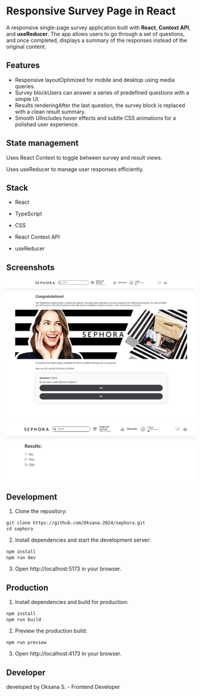 # Responsive Survey Page in React


A responsive single-page survey application built with **React**, **Context API**, and **useReducer**. The app allows users to go through a set of questions, and once completed, displays a summary of the responses instead of the original content.

## Features


- Responsive layoutOptimized for mobile and desktop using media queries.
- Survey blockUsers can answer a series of predefined questions with a simple UI.
- Results renderingAfter the last question, the survey block is replaced with a clean result summary.
- Smooth UIIncludes hover effects and subtle CSS animations for a polished user experience.

## State management



Uses React Context to toggle between survey and result views.

Uses useReducer to manage user responses efficiently.

## Stack



- React

- TypeScript

- CSS

- React Context API

- useReducer

## Screenshots



![project preview](public/sephora.webp)

![project preview](public/sephora_2.webp)

## Development


1. Clone the repository:
```
git clone https://github.com/Oksana-2024/sephora.git
cd sephora
```
2. Install dependencies and start the development server:
```
npm install
npm run dev
```
3. Open http://localhost:5173 in your browser.

## Production


1. Install dependencies and build for production:
```
npm install
npm run build
```
2. Preview the production build:
```
npm run preview
```
3. Open http://localhost:4173 in your browser.

## Developer


developed by Oksana S. - Frontend Developer


